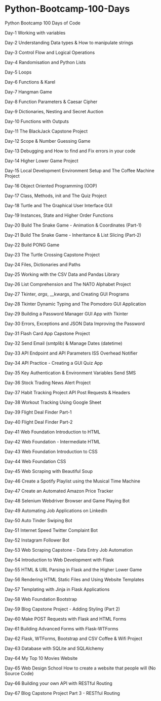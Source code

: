 # Python-Bootcamp-100-Days
Python Bootcamp 100 Days of Code
  
  Day-1 Working with variables
  
  Day-2 Understanding Data types & How to manipulate strings
        
  Day-3 Control Flow and Logical Operations
  
  Day-4 Randomisation and Python Lists
  
  Day-5 Loops
  
  Day-6 Functions & Karel
  
  Day-7 Hangman Game
  
  Day-8 Function Parameters & Caesar Cipher
  
  Day-9 Dictionaries, Nesting and Secret Auction
  
  Day-10 Functions with Outputs
  
  Day-11 The BlackJack Capstone Project
  
  Day-12 Scope & Number Guessing Game

  Day-13 Debugging and How to find and Fix errors in your code
  
  Day-14 Higher Lower Game Project
  
  Day-15 Local Development Environment Setup and The Coffee Machine Project
  
  Day-16 Object Oriented Programming (OOP)
  
  Day-17 Class, Methods, init and The Quiz Project
  
  Day-18 Turtle and The Graphical User Interface GUI
  
  Day-19 Instances, State and Higher Order Functions
  
  Day-20 Build The Snake Game - Animation & Coordinates (Part-1)
  
  Day-21 Build The Snake Game - Inheritance & List Slicing (Part-2)
  
  Day-22 Build PONG Game
  
  Day-23 The Turtle Crossing Capstone Project
  
  Day-24 Files, Dictionaries and Paths
  
  Day-25 Working with the CSV Data and Pandas Library
  
  Day-26 List Comprehension and The NATO Alphabet Project
  
  Day-27 Tkinter, _args_, __kwargs, and Creating GUI Programs
  
  Day-28 Tkinter Dynamic Typing and The Pomodoro GUI Application
  
  Day-29 Building a Password Manager GUI App with Tkinter
  
  Day-30 Errors, Exceptions and JSON Data Improving the Password
  
  Day-31 Flash Card App Capstone Project
  
  Day-32 Send Email (smtplib) & Manage Dates (datetime)
  
  Day-33 API Endpoint and API Parameters ISS Overhead Notifier
  
  Day-34 API Practice - Creating a GUI Quiz App
  
  Day-35 Key Authentication & Environment Variables Send SMS
  
  Day-36 Stock Trading News Alert Project
  
  Day-37 Habit Tracking Project API Post Requests & Headers
  
  Day-38 Workout Tracking Using Google Sheet
  
  Day-39 Flight Deal Finder Part-1
  
  Day-40 Flight Deal Finder Part-2
  
  Day-41 Web Foundation Introduction to HTML
  
  Day-42 Web Foundation - Intermediate HTML
  
  Day-43 Web Foundation Introduction to CSS
  
  Day-44 Web Foundation CSS
  
  Day-45 Web Scraping with Beautiful Soup
  
  Day-46 Create a Spotify Playlist using the Musical Time Machine
  
  Day-47 Create an Automated Amazon Price Tracker
  
  Day-48 Selenium Webdriver Browser and Game Playing Bot
  
  Day-49 Automating Job Applications on LinkedIn
  
  Day-50 Auto Tinder Swiping Bot
  
  Day-51 Internet Speed Twitter Complaint Bot
  
  Day-52 Instagram Follower Bot
  
  Day-53 Web Scraping Capstone - Data Entry Job Automation
  
  Day-54 Introduction to Web Development with Flask
  
  Day-55 HTML & URL Parsing in Flask and the Higher Lower Game
  
  Day-56 Rendering HTML Static Files and Using Website Templates
  
  Day-57 Templating with Jinja in Flask Applications
  
  Day-58 Web Foundation Bootstrap
  
  Day-59 Blog Capstone Project - Adding Styling (Part 2)
  
  Day-60 Make POST Requests with Flask and HTML Forms
  
  Day-61 Building Advanced Forms with Flask-WTForms
  
  Day-62 Flask, WTForms, Bootstrap and CSV Coffee & Wifi Project
  
  Day-63 Database with SQLite and SQLAlchemy
  
  Day-64 My Top 10 Movies Website
  
  Day-65 Web Design School How to create a website that people will (No Source Code)
  
  Day-66 Building your own API with RESTful Routing
  
  Day-67 Blog Capstone Project Part 3 - RESTful Routing
